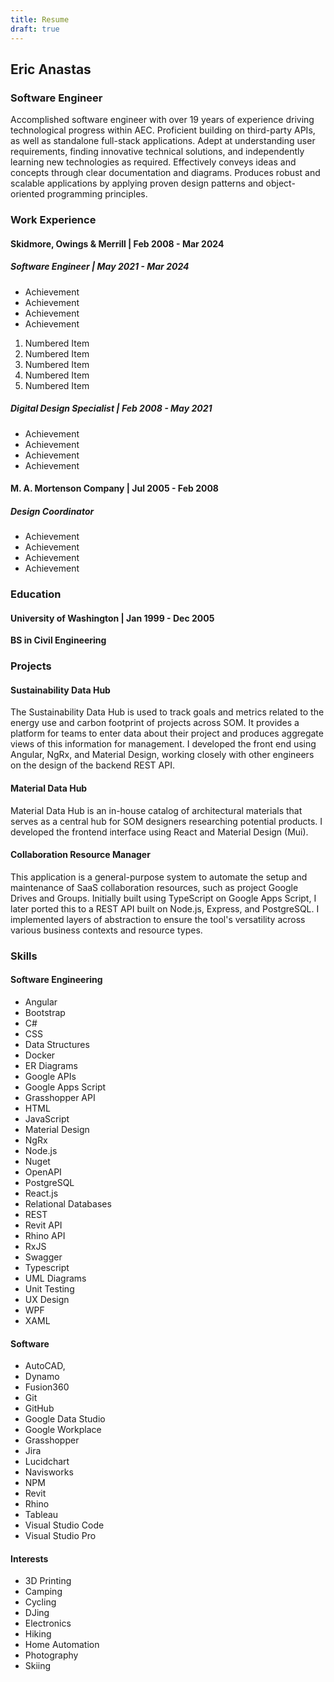 ```yaml
---
title: Resume
draft: true
---
```


## Eric Anastas

### Software Engineer

Accomplished software engineer with over 19 years of experience driving technological progress within AEC. Proficient building on third-party APIs, as well as standalone full-stack applications. Adept at understanding user requirements, finding innovative technical solutions, and independently learning new technologies as required. Effectively conveys ideas and concepts through clear documentation and diagrams. Produces robust and scalable applications by applying proven design patterns and object-oriented programming principles.

### Work Experience

#### Skidmore, Owings & Merrill | Feb 2008 - Mar 2024

##### Software Engineer | May 2021 - Mar 2024

- Achievement
- Achievement
- Achievement
- Achievement

1. Numbered Item
2. Numbered Item
3. Numbered Item
4. Numbered Item
5. Numbered Item

##### Digital Design Specialist | Feb 2008 - May 2021

- Achievement
- Achievement
- Achievement
- Achievement

#### M. A. Mortenson Company | Jul 2005 - Feb 2008

##### Design Coordinator

- Achievement
- Achievement
- Achievement
- Achievement

### Education

#### University of Washington | Jan 1999 - Dec 2005

**BS in Civil Engineering**

### Projects

#### Sustainability Data Hub

The Sustainability Data Hub is used to track goals and metrics related to the energy use and carbon footprint of projects across SOM. It provides a platform for teams to enter data about their project and produces aggregate views of this information for management. I developed the front end using Angular, NgRx, and Material Design, working closely with other engineers on the design of the backend REST API.

#### Material Data Hub

Material Data Hub is an in-house catalog of architectural materials that serves as a central hub for SOM designers researching potential products. I developed the frontend interface using React and Material Design (Mui).

#### Collaboration Resource Manager

This application is a general-purpose system to automate the setup and maintenance of SaaS collaboration resources, such as project Google Drives and Groups. Initially built using TypeScript on Google Apps Script, I later ported this to a REST API built on Node.js, Express, and PostgreSQL. I implemented layers of abstraction to ensure the tool's versatility across various business contexts and resource types.

### Skills

#### Software Engineering

- Angular
- Bootstrap
- C#
- CSS
- Data Structures
- Docker
- ER Diagrams
- Google APIs
- Google Apps Script
- Grasshopper API
- HTML
- JavaScript
- Material Design
- NgRx
- Node.js
- Nuget
- OpenAPI
- PostgreSQL
- React.js
- Relational Databases
- REST
- Revit API
- Rhino API
- RxJS
- Swagger
- Typescript
- UML Diagrams
- Unit Testing
- UX Design
- WPF
- XAML

#### Software

- AutoCAD,
- Dynamo
- Fusion360
- Git
- GitHub
- Google Data Studio
- Google Workplace
- Grasshopper
- Jira
- Lucidchart
- Navisworks
- NPM
- Revit
- Rhino
- Tableau
- Visual Studio Code
- Visual Studio Pro

#### Interests

- 3D Printing
- Camping
- Cycling
- DJing
- Electronics
- Hiking
- Home Automation
- Photography
- Skiing

